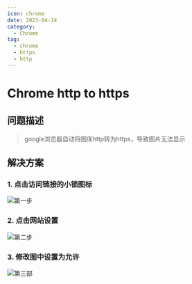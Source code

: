 ```yaml
---
icon: chrome
date: 2023-04-14
category:
  - Chrome
tag:
  - chrome
  - https
  - http
---
```


# Chrome http to https

## 问题描述

> google浏览器自动将图床http转为https，导致图片无法显示
>

## 解决方案
### 1. 点击访问链接的小锁图标
![第一步](https://img.brinish.eu.org:6205/images/2023/04/14/c5188989c2eb0c9e765251016930884e.png)
### 2. 点击网站设置
![第二步](https://img.brinish.eu.org:6205/images/2023/04/14/94571dc85600d5c3296335d36eb25283.png)
### 3. 修改图中设置为允许
![第三部](https://img.brinish.eu.org:6205/images/2023/04/14/a5c9a7f1b1c8508c28ad57569319ec91.png)